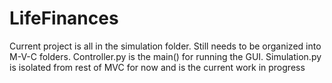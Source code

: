 # LifeFinances

Current project is all in the simulation folder. 
Still needs to be organized into M-V-C folders. 
Controller.py is the main() for running the GUI. 
Simulation.py is isolated from rest of MVC for now and is the current work in progress
